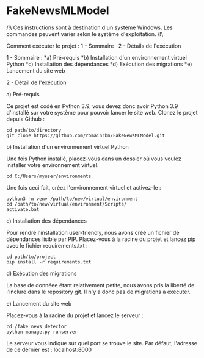 # FakeNewsMLModel
/!\ Ces instructions sont à destination d'un système Windows. Les commandes peuvent varier selon le système d'exploitation. /!\

Comment exécuter le projet : 
1 - Sommaire
&nbsp;
2 - Détails de l'exécution
&nbsp;

1 - Sommaire :
*a) Pré-requis
*b) Installation d'un environnement virtuel Python
*c) Installation des dépendances
*d) Exécution des migrations
*e) Lancement du site web


2 - Détail de l'exécution 

a) Pré-requis

Ce projet est codé en Python 3.9, vous devez donc avoir Python 3.9 d'installé sur votre système pour pouvoir lancer le site web.
Clonez le projet depuis Github : 

```
cd path/to/directory
git clone https://github.com/romainrbn/FakeNewsMLModel.git
```

b) Installation d'un environnement virtuel Python

Une fois Python installé, placez-vous dans un dossier où vous voulez installer votre environnement virtuel.

```
cd C:/Users/myuser/environments
```

Une fois ceci fait, créez l'environnement virtuel et activez-le :

```
python3 -m venv /path/to/new/virtual/environment
cd /path/to/new/virtual/environment/Scripts/
activate.bat
```

c) Installation des dépendances

Pour rendre l'installation user-friendly, nous avons créé un fichier de dépendances lisible par PIP.
Placez-vous à la racine du projet et lancez pip avec le fichier requirements.txt :

```
cd path/to/project
pip install -r requirements.txt
``` 

d) Exécution des migrations

La base de donnéee étant relativement petite, nous avons pris la liberté de l'inclure dans le repository git. Il n'y a donc pas de migrations à exécuter.

e) Lancement du site web

Placez-vous à la racine du projet et lancez le serveur : 

```
cd /fake_news_detector
python manage.py runserver
```

Le serveur vous indique sur quel port se trouve le site. Par défaut, l'adresse de ce dernier est : localhost:8000
